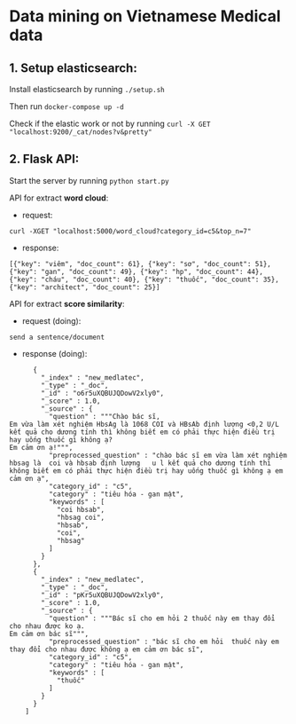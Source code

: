 # Data mining on Vietnamese Medical data
## 1. Setup elasticsearch:

Install elasticsearch by running ```./setup.sh```

Then run ```docker-compose up -d```

Check if the elastic work or not by running ```curl -X GET "localhost:9200/_cat/nodes?v&pretty"```

## 2. Flask API: 
Start the server by running ```python start.py```

API for extract **word cloud**:

- request: 

```curl -XGET "localhost:5000/word_cloud?category_id=c5&top_n=7"```

- response:

```[{"key": "viêm", "doc_count": 61}, {"key": "sơ", "doc_count": 51}, {"key": "gan", "doc_count": 49}, {"key": "hp", "doc_count": 44}, {"key": "cháu", "doc_count": 40}, {"key": "thuốc", "doc_count": 35}, {"key": "architect", "doc_count": 25}]```

API for extract **score similarity**:

- request (doing): 

```send a sentence/document```

- response (doing):

```[
      {
        "_index" : "new_medlatec",
        "_type" : "_doc",
        "_id" : "o6r5uXQBUJQDowV2xly0",
        "_score" : 1.0,
        "_source" : {
          "question" : """Chào bác sĩ, 
Em vừa làm xét nghiệm HbsAg là 1068 COI và HBsAb định lượng <0,2 U/L  kết quả cho dương tính thì không biết em có phải thực hiện điều trị hay uống thuốc gì không ạ? 
Em cảm ơn ạ!""",
          "preprocessed_question" : "chào bác sĩ em vừa làm xét nghiệm hbsag là  coi và hbsab định lượng   u l kết quả cho dương tính thì không biết em có phải thực hiện điều trị hay uống thuốc gì không ạ em cảm ơn ạ",
          "category_id" : "c5",
          "category" : "tiêu hóa - gan mật",
          "keywords" : [
            "coi hbsab",
            "hbsag coi",
            "hbsab",
            "coi",
            "hbsag"
          ]
        }
      },
      {
        "_index" : "new_medlatec",
        "_type" : "_doc",
        "_id" : "pKr5uXQBUJQDowV2xly0",
        "_score" : 1.0,
        "_source" : {
          "question" : """Bác sĩ cho em hỏi 2 thuốc này em thay đổi cho nhau được ko ạ. 
Em cảm ơn bác sĩ""",
          "preprocessed_question" : "bác sĩ cho em hỏi  thuốc này em thay đổi cho nhau được không ạ em cảm ơn bác sĩ",
          "category_id" : "c5",
          "category" : "tiêu hóa - gan mật",
          "keywords" : [
            "thuốc"
          ]
        }
      }
    ]
